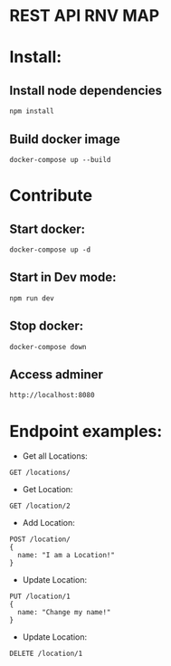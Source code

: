 # REST API RNV MAP

# Install:

## Install node dependencies

```
npm install
```

## Build docker image

```
docker-compose up --build
```

# Contribute

## Start docker:

```
docker-compose up -d
```

## Start in Dev mode:

```
npm run dev
```

## Stop docker:

```
docker-compose down
```

## Access adminer

```
http://localhost:8080
```

# Endpoint examples:

- Get all Locations:

```
GET /locations/
```

- Get Location:

```
GET /location/2
```

- Add Location:

```
POST /location/
{
  name: "I am a Location!"
}
```

- Update Location:

```
PUT /location/1
{
  name: "Change my name!"
}
```

- Update Location:

```
DELETE /location/1
```
